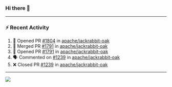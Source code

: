 ### Hi there 👋

---

### :zap: Recent Activity

<!--START_SECTION:activity-->
1. 💪 Opened PR [#1804](https://github.com/apache/jackrabbit-oak/pull/1804) in [apache/jackrabbit-oak](https://github.com/apache/jackrabbit-oak)
2. 🎉 Merged PR [#1791](https://github.com/apache/jackrabbit-oak/pull/1791) in [apache/jackrabbit-oak](https://github.com/apache/jackrabbit-oak)
3. 💪 Opened PR [#1791](https://github.com/apache/jackrabbit-oak/pull/1791) in [apache/jackrabbit-oak](https://github.com/apache/jackrabbit-oak)
4. 🗣 Commented on [#1239](https://github.com/apache/jackrabbit-oak/pull/1239#issuecomment-2401569490) in [apache/jackrabbit-oak](https://github.com/apache/jackrabbit-oak)
5. ❌ Closed PR [#1239](https://github.com/apache/jackrabbit-oak/pull/1239) in [apache/jackrabbit-oak](https://github.com/apache/jackrabbit-oak)
<!--END_SECTION:activity-->

---

<!--
**fabriziofortino/fabriziofortino** is a ✨ _special_ ✨ repository because its `README.md` (this file) appears on your GitHub profile.

Here are some ideas to get you started:

- 🔭 I’m currently working on ...
- 🌱 I’m currently learning ...
- 👯 I’m looking to collaborate on ...
- 🤔 I’m looking for help with ...
- 💬 Ask me about ...
- 📫 How to reach me: ...
- 😄 Pronouns: ...
- ⚡ Fun fact: ...
-->
![](https://komarev.com/ghpvc/?username=fabriziofortino)
